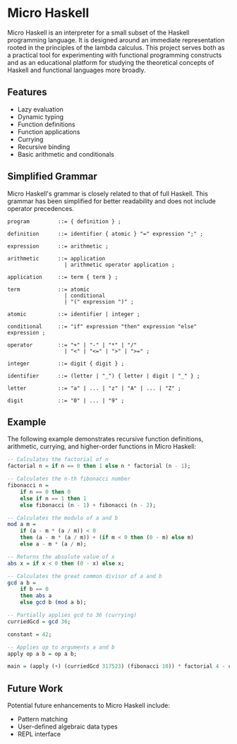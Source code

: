 # Micro Haskell

Micro Haskell is an interpreter for a small subset of the Haskell programming language. It is designed around an immediate representation rooted in the principles of the lambda calculus. This project serves both as a practical tool for experimenting with functional programming constructs and as an educational platform for studying the theoretical concepts of Haskell and functional languages more broadly.

## Features

- Lazy evaluation
- Dynamic typing
- Function definitions
- Function applications
- Currying
- Recursive binding
- Basic arithmetic and conditionals

## Simplified  Grammar

Micro Haskell's grammar is closely related to that of full Haskell. This grammar has been simplified for better readability and does not include operator precedences.

```ebnf
program         ::= { definition } ;

definition      ::= identifier { atomic } "=" expression ";" ;

expression      ::= arithmetic ;

arithmetic      ::= application
                  | arithmetic operator application ;

application     ::= term { term } ;

term            ::= atomic
                  | conditional
                  | "(" expression ")" ;

atomic          ::= identifier | integer ;

conditional     ::= "if" expression "then" expression "else" expression ;

operator        ::= "+" | "-" | "*" | "/" 
                  | "<" | "<=" | ">" | ">=" ;

integer         ::= digit { digit } ;

identifier      ::= (letter | "_") { letter | digit | "_" } ;

letter          ::= "a" | ... | "z" | "A" | ... | "Z" ;

digit           ::= "0" | ... | "9" ;
```

## Example

The following example demonstrates recursive function definitions, arithmetic, currying, and higher-order functions in Micro Haskell:

```haskell
-- Calculates the factorial of n
factorial n = if n == 0 then 1 else n * factorial (n - 1);

-- Calculates the n-th fibonacci number
fibonacci n =
    if n == 0 then 0
    else if n == 1 then 1
    else fibonacci (n - 1) + fibonacci (n - 2);

-- Calculates the modulo of a and b
mod a m =
    if (a - m * (a / m)) < 0
    then (a - m * (a / m)) + (if m < 0 then (0 - m) else m)
    else a - m * (a / m);

-- Returns the absolute value of x
abs x = if x < 0 then (0 - x) else x;

-- Calculates the great common divisor of a and b
gcd a b =
    if b == 0
    then abs a
    else gcd b (mod a b);

-- Partially applies gcd to 36 (currying)
curriedGcd = gcd 36;

constant = 42;

-- Applies op to arguments a and b
apply op a b = op a b;

main = (apply (+) (curriedGcd 317523) (fibonacci 10)) * factorial 4 - constant;
```

## Future Work

Potential future enhancements to Micro Haskell include:

- Pattern matching
- User-defined algebraic data types
- REPL interface